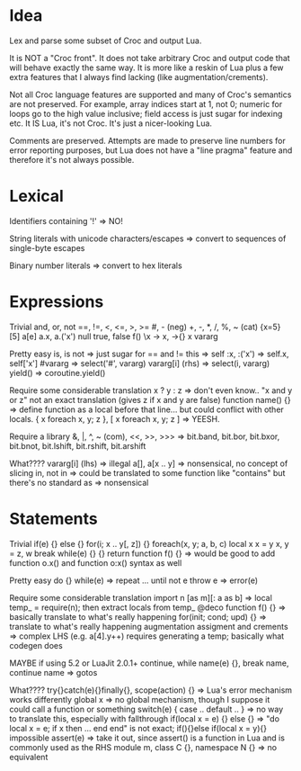 Idea
=======

Lex and parse some subset of Croc and output Lua.

It is NOT a "Croc front". It does not take arbitrary Croc and output code that will behave exactly the same way. It is more like a reskin of Lua plus a few extra features that I always find lacking (like augmentation/crements).

Not all Croc language features are supported and many of Croc's semantics are not preserved. For example, array indices start at 1, not 0; numeric for loops go to the high value inclusive; field access is just sugar for indexing etc. It IS Lua, it's not Croc. It's just a nicer-looking Lua.

Comments are preserved. Attempts are made to preserve line numbers for error reporting purposes, but Lua does not have a "line pragma" feature and therefore it's not always possible.

Lexical
=======

Identifiers containing '!'
	=> NO!

String literals with unicode characters/escapes
	=> convert to sequences of single-byte escapes

Binary number literals
	=> convert to hex literals

Expressions
===========

Trivial
	and, or, not
	==, !=, <, <=, >, >=
	#, - (neg)
	+, -, *, /, %, ~ (cat)
	{x=5}
	[5]
	a[e]
	a.x, a.('x')
	null
	true, false
	f()
	\x -> x, \->{}
	x
	vararg

Pretty easy
	is, is not
		=> just sugar for == and !=
	this
		=> self
	:x, :('x')
		=> self.x, self['x']
	#vararg
		=> select('#', vararg)
	vararg[i] (rhs)
		=> select(i, vararg)
	yield()
		=> coroutine.yield()

Require some considerable translation
	x ? y : z
		=> don't even know.. "x and y or z" not an exact translation (gives z if x and y are false)
	function name() {}
		=> define function as a local before that line... but could conflict with other locals.
	{ x foreach x, y; z }, [ x foreach x, y; z ]
		=> YEESH.

Require a library
	&, |, ^, ~ (com), <<, >>, >>>
		=> bit.band, bit.bor, bit.bxor, bit.bnot, bit.lshift, bit.rshift, bit.arshift

What????
	vararg[i] (lhs)
		=> illegal
	a[], a[x .. y]
		=> nonsensical, no concept of slicing
	in, not in
		=> could be translated to some function like "contains" but there's no standard
	as
		=> nonsensical

Statements
==========

Trivial
	if(e) {} else {}
	for(i; x .. y[, z]) {}
	foreach(x, y; a, b, c)
	local x
	x = y
	x, y = z, w
	break
	while(e) {}
	{}
	return
	function f() {}
		=> would be good to add function o.x() and function o:x() syntax as well

Pretty easy
	do {} while(e)
		=> repeat ... until not e
	throw e
		=> error(e)

Require some considerable translation
	import n [as m][: a as b]
		=> local temp_ = require(n); then extract locals from temp_
	@deco function f() {}
		=> basically translate to what's really happening
	for(init; cond; upd) {}
		=> translate to what's really happening
	augmentation assigment and crements
		=> complex LHS (e.g. a[4].y++) requires generating a temp; basically what codegen does

MAYBE if using 5.2 or LuaJit 2.0.1+
	continue, while name(e) {}, break name, continue name
		=> gotos

What????
	try{}catch(e){}finally{}, scope(action) {}
		=> Lua's error mechanism works differently
	global x
		=> no global mechanism, though I suppose it could call a function or something
	switch(e) { case .. default .. }
		=> no way to translate this, especially with fallthrough
	if(local x = e) {} else {}
		=> "do local x = e; if x then ... end end" is not exact; if(){}else if(local x = y){} impossible
	assert(e)
		=> take it out, since assert() is a function in Lua and is commonly used as the RHS
	module m, class C {}, namespace N {}
		=> no equivalent
